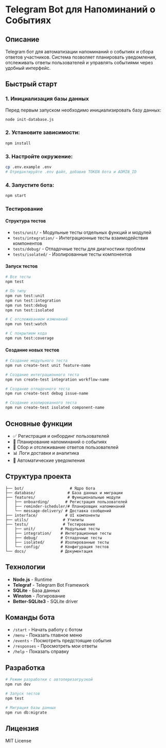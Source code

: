 # Telegram Bot для Напоминаний о Событиях

## Описание

Telegram бот для автоматизации напоминаний о событиях и сбора ответов участников. Система позволяет планировать уведомления, отслеживать ответы пользователей и управлять событиями через удобный интерфейс.

## Быстрый старт

### 1. Инициализация базы данных

Перед первым запуском необходимо инициализировать базу данных:

```bash
node init-database.js
```

### 2. Установите зависимости:

```bash
npm install
```

### 3. Настройте окружение:

```bash
cp .env.example .env
# Отредактируйте .env файл, добавив TOKEN бота и ADMIN_ID
```

### 4. Запустите бота:

```bash
npm start
```

### Тестирование

#### Структура тестов

- `tests/unit/` - Модульные тесты отдельных функций и модулей
- `tests/integration/` - Интеграционные тесты взаимодействия компонентов
- `tests/debug/` - Отладочные тесты для диагностики проблем
- `tests/isolated/` - Изолированные тесты компонентов

#### Запуск тестов

```bash
# Все тесты
npm test

# По типу
npm run test:unit
npm run test:integration
npm run test:debug
npm run test:isolated

# С отслеживанием изменений
npm run test:watch

# С покрытием кода
npm run test:coverage
```

#### Создание новых тестов

```bash
# Создание модульного теста
npm run create-test unit feature-name

# Создание интеграционного теста
npm run create-test integration workflow-name

# Создание отладочного теста
npm run create-test debug issue-name

# Создание изолированного теста
npm run create-test isolated component-name
```

## Основные функции

- ✅ Регистрация и онбординг пользователей
- 📅 Планирование напоминаний о событиях
- 💬 Сбор и отслеживание ответов пользователей
- 📊 Логи доставки и аналитика
- 🔔 Автоматические уведомления

## Структура проекта

```
├── bot/                    # Ядро бота
├── database/              # База данных и миграции
├── features/              # Функциональные модули
│   ├── onboarding/       # Регистрация пользователей
│   ├── reminder-scheduler/# Планировщик напоминаний
│   └── message-delivery/ # Доставка сообщений
├── interface/            # UI компоненты
├── utils/               # Утилиты
├── tests/               # Тестирование
│   ├── unit/           # Модульные тесты
│   ├── integration/    # Интеграционные тесты
│   ├── debug/          # Отладочные тесты
│   ├── isolated/       # Изолированные тесты
│   └── config/         # Конфигурация тестов
└── docs/               # Документация
```

## Технологии

- **Node.js** - Runtime
- **Telegraf** - Telegram Bot Framework
- **SQLite** - База данных
- **Winston** - Логирование
- **Better-SQLite3** - SQLite driver

## Команды бота

- `/start` - Начать работу с ботом
- `/menu` - Показать главное меню
- `/events` - Посмотреть предстоящие события
- `/responses` - Просмотреть мои ответы
- `/help` - Показать справку

## Разработка

```bash
# Режим разработки с автоперезагрузкой
npm run dev

# Запуск тестов
npm test

# Миграция базы данных
npm run db:migrate
```

## Лицензия

MIT License
